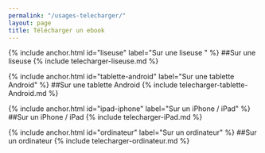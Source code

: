 ```yaml
---
permalink: "/usages-telecharger/"
layout: page
title: Télécharger un ebook
---
```


{% include anchor.html id="liseuse" label="Sur une liseuse " %}
##Sur une liseuse 
{% include telecharger-liseuse.md %}

{% include anchor.html id="tablette-android" label="Sur une tablette Android" %}
##Sur une tablette Android
{% include telecharger-tablette-Android.md %}

{% include anchor.html id="ipad-iphone" label="Sur un iPhone / iPad" %}
##Sur un iPhone / iPad
{% include telecharger-iPad.md %}

{% include anchor.html id="ordinateur" label="Sur un ordinateur" %}
##Sur un ordinateur
{% include telecharger-ordinateur.md %}